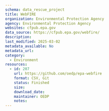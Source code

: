 ```yaml
---
schema: data_rescue_project 
title: WebFIRE
organization: Environmental Protection Agency
agency: Environmental Protection Agency
websites: cfpub.epa.gov
data_source: https://cfpub.epa.gov/webfire/
description: 
last_modified: 2025-03-02
metadata_available: No
metadata_url: 
category:
  - Environment
resources:
  - id: 207
    url: https://github.com/oedp/epa-webfire
    format: CSV, Git
    status: Finished
    size: 
    download_date: 
    maintainer: OEDP
    notes: 
---
```

